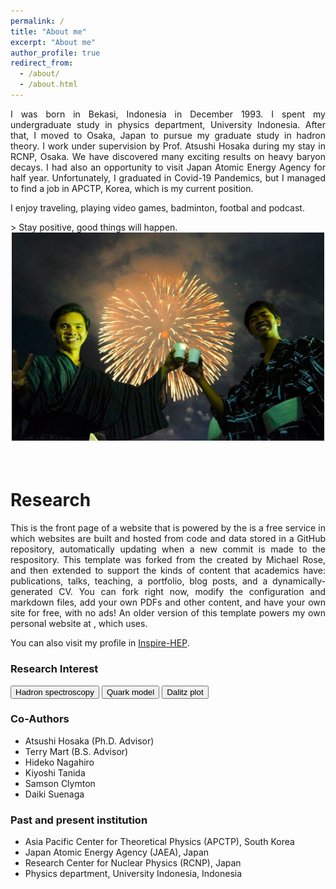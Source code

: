 ```yaml
---
permalink: /
title: "About me"
excerpt: "About me"
author_profile: true
redirect_from: 
  - /about/
  - /about.html
---
```


<p align="justify"> 
 I was born in Bekasi, Indonesia in December 1993. I spent my undergraduate study in physics department, University Indonesia. After that, I moved to Osaka, Japan to pursue my graduate study in hadron theory. I work under supervision by Prof. Atsushi Hosaka during my stay in RCNP, Osaka. We have discovered many exciting results on heavy baryon decays. I had also an opportunity to visit Japan Atomic Energy Agency for half year. Unfortunately, I graduated in Covid-19 Pandemics, but I managed to find a job in APCTP, Korea, which is my current position. </p>
<p align="justify"> I enjoy traveling, playing video games, badminton, footbal and podcast.</p>
> Stay positive, good things will happen.

<center><img src="images/cover.jpg" alt="cover" width="500" height="333" ></center>

<p style="margin-bottom:2cm;"></p>

Research
=========
<p align="justify"> This is the front page of a website that is powered by the is a free service in which websites are built and hosted from code and data stored in a GitHub repository, automatically updating when a new commit is made to the respository. This template was forked from the  created by Michael Rose, and then extended to support the kinds of content that academics have: publications, talks, teaching, a portfolio, blog posts, and a dynamically-generated CV. You can fork  right now, modify the configuration and markdown files, add your own PDFs and other content, and have your own site for free, with no ads! An older version of this template powers my own personal website at , which uses. </p>

<p> You can also visit my profile in <a href="https://inspirehep.net/authors/1410710">Inspire-HEP</a>. </p>

### Research Interest
<button class="button">Hadron spectroscopy</button>
<button class="button">Quark model</button>
<button class="button">Dalitz plot</button>

### Co-Authors
* Atsushi Hosaka (Ph.D. Advisor)
* Terry Mart (B.S. Advisor)
* Hideko Nagahiro
* Kiyoshi Tanida
* Samson Clymton
* Daiki Suenaga

### Past and present institution
* Asia Pacific Center for Theoretical Physics (APCTP), South Korea
* Japan Atomic Energy Agency (JAEA), Japan
* Research Center for Nuclear Physics (RCNP), Japan
* Physics department, University Indonesia, Indonesia

